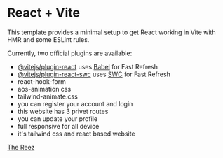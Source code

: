 # React + Vite

This template provides a minimal setup to get React working in Vite with HMR and some ESLint rules.

Currently, two official plugins are available:

- [@vitejs/plugin-react](https://github.com/vitejs/vite-plugin-react/blob/main/packages/plugin-react/README.md) uses [Babel](https://babeljs.io/) for Fast Refresh
- [@vitejs/plugin-react-swc](https://github.com/vitejs/vite-plugin-react-swc) uses [SWC](https://swc.rs/) for Fast Refresh
- react-hook-form
- aos-animation css
- tailwind-animate.css
- you can register your account and login
- this website has 3 privet routes
- you can update your profile
- full responsive for all device
- it's tailwind css and react based website



[The Reez](https://a9-real-estate-react-pro.vercel.app/)

